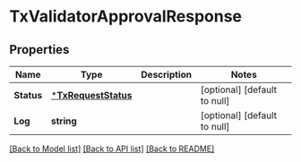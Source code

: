 # TxValidatorApprovalResponse

## Properties
Name | Type | Description | Notes
------------ | ------------- | ------------- | -------------
**Status** | [***TxRequestStatus**](txRequestStatus.md) |  | [optional] [default to null]
**Log** | **string** |  | [optional] [default to null]

[[Back to Model list]](../README.md#documentation-for-models) [[Back to API list]](../README.md#documentation-for-api-endpoints) [[Back to README]](../README.md)

